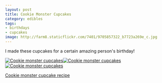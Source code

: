 ```yaml
---
layout: post
title: Cookie Monster Cupcakes
category: edibles
tags: 
- birthdays
- cupcakes
image: http://farm8.staticflickr.com/7401/9705857322_b7723a269e_c.jpg
---
```


I made these cupcakes for a certain amazing person's birthday!

<a href="http://www.flickr.com/photos/91218249@N05/9705857322/" title="Cookie monster cupcakes by katydecorah, on Flickr"><img src="http://farm8.staticflickr.com/7401/9705857322_b7723a269e_c.jpg" class="img-half" alt="Cookie monster cupcakes"></a><a href="http://www.flickr.com/photos/91218249@N05/9705859392/" title="Cookie monster cupcakes by katydecorah, on Flickr"><img src="http://farm4.staticflickr.com/3728/9705859392_c81a706dc5_c.jpg"  class="img-half"  alt="Cookie monster cupcakes"></a>
<a href="http://www.flickr.com/photos/91218249@N05/9702626123/" title="Cookie monster cupcakes by katydecorah, on Flickr"><img src="http://farm8.staticflickr.com/7424/9702626123_69c114c974_c.jpg"  class="pop-out"  alt="Cookie monster cupcakes"></a>

[Cookie monster cupcake recipe](http://birdonacake.blogspot.com/2011/11/om-nom-nom-nom.html)
